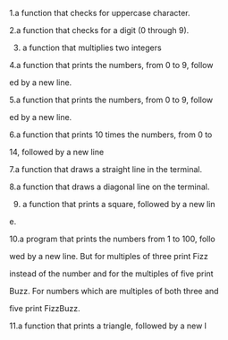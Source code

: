 1.a function that checks for uppercase character.        

2.a function that checks for a digit (0 through 9).      

3. a function that multiplies two integers               

4.a function that prints the numbers, from 0 to 9, follow

ed by a new line.                                        

5.a function that prints the numbers, from 0 to 9, follow

ed by a new line.                                        

6.a function that prints 10 times the numbers, from 0 to 

14, followed by a new line                               

7.a function that draws a straight line in the terminal. 

8.a function that draws a diagonal line on the terminal. 

9. a function that prints a square, followed by a new lin

e.                                                       

10.a program that prints the numbers from 1 to 100, follo

wed by a new line. But for multiples of three print Fizz 

instead of the number and for the multiples of five print

 Buzz. For numbers which are multiples of both three and 

five print FizzBuzz.                                     

11.a function that prints a triangle, followed by a new l

